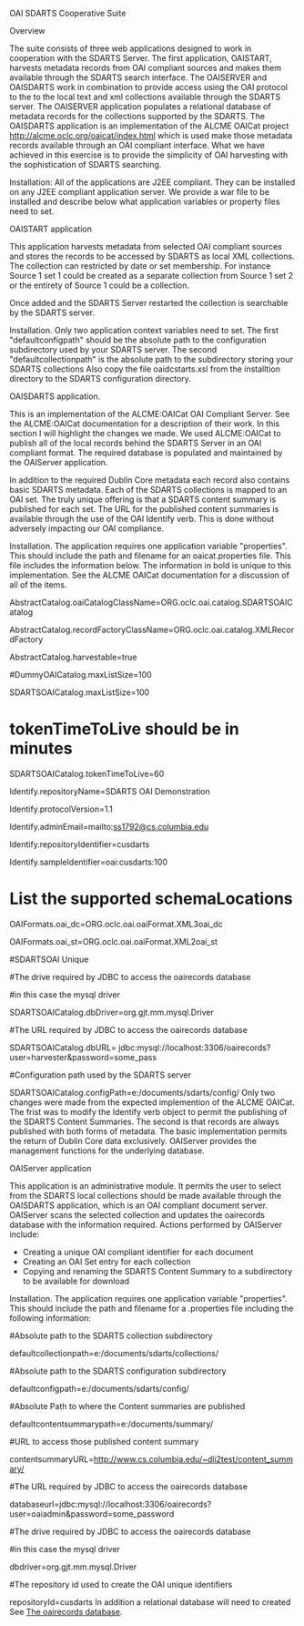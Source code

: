 OAI SDARTS Cooperative Suite

Overview

The suite consists of three web applications designed to work in cooperation with the SDARTS Server. The first application, OAISTART, harvests metadata records from OAI compliant sources and makes them available through the SDARTS search interface. The OAISERVER and OAISDARTS work in combination to provide access using the OAI protocol to the to the local text and xml collections available through the SDARTS server. The OAISERVER application populates a relational database of metadata records for the collections supported by the SDARTS. The OAISDARTS application is an implementation of the ALCME OAICat project http://alcme.oclc.org/oaicat/index.html which is used make those metadata records available through an OAI compliant interface. What we have achieved in this exercise is to provide the simplicity of OAI harvesting with the sophistication of SDARTS searching.

Installation: All of the applications are J2EE compliant. They can be installed on any J2EE compliant application server. We provide a war file to be installed and describe below what application variables or property files need to set.

OAISTART application

This application harvests metadata from selected OAI compliant sources and stores the records to be accessed by SDARTS as local XML collections. The collection can restricted by date or set membership. For instance Source 1 set 1 could be created as a separate collection from Source 1 set 2 or the entirety of Source 1 could be a collection.

Once added and the SDARTS Server restarted the collection is searchable by the SDARTS server.

Installation. Only two application context variables need to set. The first "defaultconfigpath" should be the absolute path to the configuration subdirectory used by your SDARTS server. The second "defaultcollectionpath" is the absolute path to the subdirectory storing your SDARTS collections Also copy the file oaidcstarts.xsl from the installtion directory to the SDARTS configuration directory.

OAISDARTS application.

This is an implementation of the ALCME:OAICat OAI Compliant Server. See the ALCME:OAICat documentation for a description of their work. In this section I will highlight the changes we made. We used ALCME:OAICat to publish all of the local records behind the SDARTS Server in an OAI compliant format. The required database is populated and maintained by the OAIServer application.

In addition to the required Dublin Core metadata each record also contains basic SDARTS metadata. Each of the SDARTS collections is mapped to an OAI set. The truly unique offering is that a SDARTS content summary is published for each set. The URL for the published content summaries is available through the use of the OAI Identify verb. This is done without adversely impacting our OAI compliance.

Installation. The application requires one application variable "properties". This should include the path and filename for an oaicat.properties file. This file includes the information below. The information in bold is unique to this implementation. See the ALCME OAICat documentation for a discussion of all of the items.

AbstractCatalog.oaiCatalogClassName=ORG.oclc.oai.catalog.SDARTSOAICatalog

AbstractCatalog.recordFactoryClassName=ORG.oclc.oai.catalog.XMLRecordFactory

AbstractCatalog.harvestable=true

#DummyOAICatalog.maxListSize=100

SDARTSOAICatalog.maxListSize=100

# tokenTimeToLive should be in minutes

SDARTSOAICatalog.tokenTimeToLive=60

Identify.repositoryName=SDARTS OAI Demonstration 

Identify.protocolVersion=1.1

Identify.adminEmail=mailto:ss1792@cs.columbia.edu

Identify.repositoryIdentifier=cusdarts

Identify.sampleIdentifier=oai:cusdarts:100

# List the supported schemaLocations

OAIFormats.oai_dc=ORG.oclc.oai.oaiFormat.XML3oai_dc

OAIFormats.oai_st=ORG.oclc.oai.oaiFormat.XML2oai_st

#SDARTSOAI Unique

#The drive required by JDBC to access the oairecords database

#in this case the mysql driver

SDARTSOAICatalog.dbDriver=org.gjt.mm.mysql.Driver

#The URL required by JDBC to access the oairecords database

SDARTSOAICatalog.dbURL=
    jdbc:mysql://localhost:3306/oairecords?user=harvester&password=some_pass

#Configuration path used by the SDARTS server

SDARTSOAICatalog.configPath=e:/documents/sdarts/config/
Only two changes were made from the expected implemention of the ALCME OAICat. The frist was to modify the Identify verb object to permit the publishing of the SDARTS Content Summaries. The second is that records are always published with both forms of metadata. The basic implementation permits the return of Dublin Core data exclusively. OAIServer provides the management functions for the underlying database.

OAIServer application

This application is an administrative module. It permits the user to select from the SDARTS local collections should be made available through the OAISDARTS application, which is an OAI compliant document server. OAIServer scans the selected collection and updates the oairecords database with the information required. Actions performed by OAIServer include:

 * Creating a unique OAI compliant identifier for each document
 * Creating an OAI Set entry for each collection
 * Copying and renaming the SDARTS Content Summary to a subdirectory to be available for download

Installation. The application requires one application variable "properties". This should include the path and filename for a .properties file including the following information:

#Absolute path to the SDARTS collection subdirectory

defaultcollectionpath=e:/documents/sdarts/collections/

#Absolute path to the SDARTS configuration subdirectory

defaultconfigpath=e:/documents/sdarts/config/

#Absolute Path to where the Content summaries are published

defaultcontentsummarypath=e:/documents/summary/

#URL to access those published content summary

contentsummaryURL=http://www.cs.columbia.edu/~dli2test/content_summary/

#The URL required by JDBC to access the oairecords database

databaseurl=jdbc:mysql://localhost:3306/oairecords?user=oaiadmin&password=some_password

#The drive required by JDBC to access the oairecords database

#in this case the mysql driver

dbdriver=org.gjt.mm.mysql.Driver

#The repository id used to create the OAI unique identifiers

repositoryId=cusdarts
In addition a relational database will need to created See [The oairecords database](http://sdarts.cs.columbia.edu/documentation/oai-databasecreation.html).